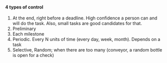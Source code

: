 #### 4 types of control
1. At the end, right before a deadline. High confidence a person can and will do the task. Also, small tasks are good candidates for that.
2. Preliminary
3. Each milestone
4. Periodic. Every N units of time (every day, week, month). Depends on a task
5. Selective, Random; when there are too many (conveyor, a random bottle is open for a check)